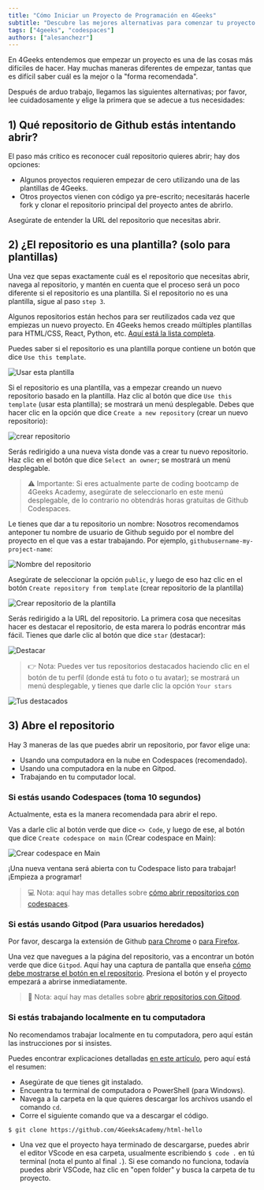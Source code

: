 ```yaml
---
title: "Cómo Iniciar un Proyecto de Programación en 4Geeks"
subtitle: "Descubre las mejores alternativas para comenzar tu proyecto de programación en 4Geeks. Ya sea que estés utilizando plantillas, clonando repositorios o trabajando en la nube, tenemos la guía perfecta para ti."
tags: ["4geeks", "codespaces"]
authors: ["alesanchezr"]
---
```


En 4Geeks entendemos que empezar un proyecto es una de las cosas más difíciles de hacer. Hay muchas maneras diferentes de empezar, tantas que es difícil saber cuál es la mejor o la "forma recomendada".

Después de arduo trabajo, llegamos las siguientes alternativas; por favor, lee cuidadosamente y elige la primera que se adecue a tus necesidades:

## 1) Qué repositorio de Github estás intentando abrir?

El paso más crítico es reconocer cuál repositorio quieres abrir; hay dos opciones:

- Algunos proyectos requieren empezar de cero utilizando una de las plantillas de 4Geeks.
- Otros proyectos vienen con código ya pre-escrito; necesitarás hacerle fork y clonar el repositorio principal del proyecto antes de abrirlo.

Asegúrate de entender la URL del repositorio que necesitas abrir.

## 2) ¿El repositorio es una plantilla? (solo para plantillas)

Una vez que sepas exactamente cuál es el repositorio que necesitas abrir, navega al repositorio, y mantén en cuenta que el proceso será un poco diferente si el repositorio es una plantilla. Si el repositorio no es una plantilla, sigue al paso  `step 3`.

Algunos repositorios están hechos para ser reutilizados cada vez que empiezas un nuevo proyecto. En 4Geeks hemos creado múltiples plantillas para HTML/CSS, React, Python, etc. [Aquí está la lista completa](https://github.com/4GeeksAcademy/Templates-Boilerplates).

Puedes saber si el repositorio es una plantilla porque contiene un botón que dice `Use this template`.

![Usar esta plantilla](https://raw.githubusercontent.com/breatheco-de/knowledge-base/main/images/template.png)

Si el repositorio es una plantilla, vas a empezar creando un nuevo repositorio basado en la plantilla. Haz clic al botón que dice `Use this template` (usar esta plantilla); se mostrará un menú desplegable. Debes que hacer clic en la opción que dice `Create a new repository` (crear un nuevo repositorio):

![crear repositorio](https://user-images.githubusercontent.com/109599459/230989999-aeba16c4-c1c1-460a-b1bb-94631de6ccc4.png)

Serás redirigido a una nueva vista donde vas a crear tu nuevo repositorio. Haz clic en el botón que dice `Select an owner`; se mostrará un menú desplegable.

> ⚠️ Importante: Si eres actualmente parte de coding bootcamp de 4Geeks Academy, asegúrate de seleccionarlo en este menú desplegable, de lo contrario no obtendrás horas gratuitas de Github Codespaces.

Le tienes que dar a tu repositorio un nombre: Nosotros recomendamos anteponer tu nombre de usuario de Github seguido por el nombre del proyecto en el que vas a estar trabajando. Por ejemplo, `githubusername-my-project-name`:

![Nombre del repositorio](https://user-images.githubusercontent.com/109599459/230991453-38566874-f844-4027-9e7d-3662c7548c66.png)


Asegúrate de seleccionar la opción `public`, y luego de eso haz clic en el botón `Create repository from template` (crear repositorio de la plantilla)

![Crear repositorio de la plantilla](https://user-images.githubusercontent.com/109599459/230991967-9c08afca-1355-41a5-8a12-0464b98d7bbd.png)

Serás redirigido a la URL del repositorio. La primera cosa que necesitas hacer es destacar el repositorio, de esta marera lo podrás encontrar más fácil. Tienes que darle clic al botón que dice `star` (destacar):

![Destacar](https://user-images.githubusercontent.com/109599459/230993816-8f404028-b109-40d5-a47c-e149ae6c17ae.png)

> 👉 Nota: Puedes ver tus repositorios destacados haciendo clic en el botón de tu perfil (donde está tu foto o tu avatar); se mostrará un menú desplegable, y tienes que darle clic la opción `Your stars`

![Tus destacados](https://user-images.githubusercontent.com/109599459/230994342-567b1526-c1fb-4d05-b108-f6f3ec4d4208.png)

## 3) Abre el repositorio

Hay 3 maneras de las que puedes abrir un repositorio, por favor elige una:

- Usando una computadora en la nube en Codespaces (recomendado).
- Usando una computadora en la nube en Gitpod.
- Trabajando en tu computador local.

### Si estás usando Codespaces (toma 10 segundos)

Actualmente, esta es la manera recomendada para abrir el repo.

Vas a darle clic al botón verde que dice `<> Code`, y luego de ese, al botón que dice `Create codespace on main` (Crear codespace en Main):

![Crear codespace en Main](https://user-images.githubusercontent.com/109599459/230995122-1c00d010-b6d4-4810-852e-1e1524797a34.png)

¡Una nueva ventana será abierta con tu Codespace listo para trabajar!¡Empieza a programar!

> 💻 Nota: aquí hay mas detalles sobre [cómo abrir repositorios con codespaces](https://4geeks.com/es/lesson/como-usar-los-codespaces-de-github).

### Si estás usando Gitpod (Para usuarios heredados)

Por favor, descarga la extensión de Github [para Chrome](https://chrome.google.com/webstore/detail/gitpod-always-ready-to-co/dodmmooeoklaejobgleioelladacbeki) o [para Firefox](https://addons.mozilla.org/en-US/firefox/addon/gitpod/).

Una vez que navegues a la página del repositorio, vas a encontrar un botón verde que dice `Gitpod`. Aquí hay una captura de pantalla que enseña [cómo debe mostrarse el botón en el repositorio](https://storage.googleapis.com/breathecode-asset-images/15d7c805161244a5a38d7bbf82fb8d355073ad7ac195088a453fba5777c3ef99.png). Presiona el botón y el proyecto empezará a abrirse inmediatamente.

> 🍊 Nota: aquí hay mas detalles sobre [abrir repositorios con Gitpod](https://4geeks.com/lesson/how-to-use-gitpod).

### Si estás trabajando localmente en tu computadora

No recomendamos trabajar localmente en tu computadora, pero aquí están las instrucciones por si insistes.

Puedes encontrar explicaciones detalladas [en este artículo](https://4geeks.com/es/how-to/como-clonar-un-repositorio-de-github), pero aquí está el resumen:

- Asegúrate de que tienes git instalado.
- Encuentra tu terminal de computadora o PowerShell (para Windows).
- Navega a la carpeta en la que quieres descargar los archivos usando el comando `cd`.
- Corre el siguiente comando que va a descargar el código.

```sh
$ git clone https://github.com/4GeeksAcademy/html-hello
```

- Una vez que el proyecto haya terminado de descargarse, puedes abrir el editor VScode en esa carpeta, usualmente escribiendo `$ code .` en tú terminal (nota el punto al final `.`). Si ese comando no funciona, todavía puedes abrir VSCode, haz clic en "open folder" y busca la carpeta de tu proyecto.
